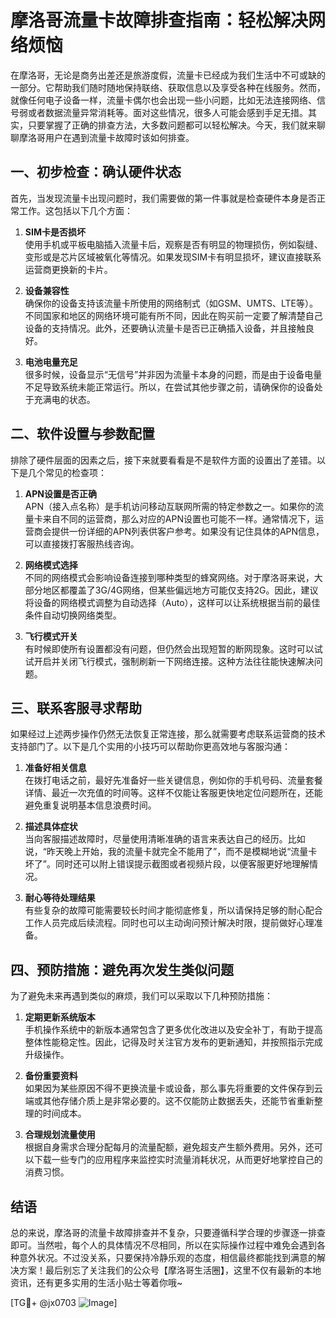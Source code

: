 # 摩洛哥流量卡故障排查指南：轻松解决网络烦恼

在摩洛哥，无论是商务出差还是旅游度假，流量卡已经成为我们生活中不可或缺的一部分。它帮助我们随时随地保持联络、获取信息以及享受各种在线服务。然而，就像任何电子设备一样，流量卡偶尔也会出现一些小问题，比如无法连接网络、信号弱或者数据流量异常消耗等。面对这些情况，很多人可能会感到手足无措。其实，只要掌握了正确的排查方法，大多数问题都可以轻松解决。今天，我们就来聊聊摩洛哥用户在遇到流量卡故障时该如何排查。

## 一、初步检查：确认硬件状态

首先，当发现流量卡出现问题时，我们需要做的第一件事就是检查硬件本身是否正常工作。这包括以下几个方面：

1. **SIM卡是否损坏**  
   使用手机或平板电脑插入流量卡后，观察是否有明显的物理损伤，例如裂缝、变形或是芯片区域被氧化等情况。如果发现SIM卡有明显损坏，建议直接联系运营商更换新的卡片。

2. **设备兼容性**  
   确保你的设备支持该流量卡所使用的网络制式（如GSM、UMTS、LTE等）。不同国家和地区的网络环境可能有所不同，因此在购买前一定要了解清楚自己设备的支持情况。此外，还要确认流量卡是否已正确插入设备，并且接触良好。

3. **电池电量充足**  
   很多时候，设备显示“无信号”并非因为流量卡本身的问题，而是由于设备电量不足导致系统未能正常运行。所以，在尝试其他步骤之前，请确保你的设备处于充满电的状态。

## 二、软件设置与参数配置

排除了硬件层面的因素之后，接下来就要看看是不是软件方面的设置出了差错。以下是几个常见的检查项：

1. **APN设置是否正确**  
   APN（接入点名称）是手机访问移动互联网所需的特定参数之一。如果你的流量卡来自不同的运营商，那么对应的APN设置也可能不一样。通常情况下，运营商会提供一份详细的APN列表供客户参考。如果没有记住具体的APN信息，可以直接拨打客服热线咨询。

2. **网络模式选择**  
   不同的网络模式会影响设备连接到哪种类型的蜂窝网络。对于摩洛哥来说，大部分地区都覆盖了3G/4G网络，但某些偏远地方可能仅支持2G。因此，建议将设备的网络模式调整为自动选择（Auto），这样可以让系统根据当前的最佳条件自动切换网络类型。

3. **飞行模式开关**  
   有时候即使所有设置都没有问题，但仍然会出现短暂的断网现象。这时可以试试开启并关闭飞行模式，强制刷新一下网络连接。这种方法往往能快速解决问题。

## 三、联系客服寻求帮助

如果经过上述两步操作仍然无法恢复正常连接，那么就需要考虑联系运营商的技术支持部门了。以下是几个实用的小技巧可以帮助你更高效地与客服沟通：

1. **准备好相关信息**  
   在拨打电话之前，最好先准备好一些关键信息，例如你的手机号码、流量套餐详情、最近一次充值的时间等。这样不仅能让客服更快地定位问题所在，还能避免重复说明基本信息浪费时间。

2. **描述具体症状**  
   当向客服描述故障时，尽量使用清晰准确的语言来表达自己的经历。比如说，“昨天晚上开始，我的流量卡就完全不能用了”，而不是模糊地说“流量卡坏了”。同时还可以附上错误提示截图或者视频片段，以便客服更好地理解情况。

3. **耐心等待处理结果**  
   有些复杂的故障可能需要较长时间才能彻底修复，所以请保持足够的耐心配合工作人员完成后续流程。同时也可以主动询问预计解决时限，提前做好心理准备。

## 四、预防措施：避免再次发生类似问题

为了避免未来再遇到类似的麻烦，我们可以采取以下几种预防措施：

1. **定期更新系统版本**  
   手机操作系统中的新版本通常包含了更多优化改进以及安全补丁，有助于提高整体性能稳定性。因此，记得及时关注官方发布的更新通知，并按照指示完成升级操作。

2. **备份重要资料**  
   如果因为某些原因不得不更换流量卡或设备，那么事先将重要的文件保存到云端或其他存储介质上是非常必要的。这不仅能防止数据丢失，还能节省重新整理的时间成本。

3. **合理规划流量使用**  
   根据自身需求合理分配每月的流量配额，避免超支产生额外费用。另外，还可以下载一些专门的应用程序来监控实时流量消耗状况，从而更好地掌控自己的消费习惯。

## 结语

总的来说，摩洛哥的流量卡故障排查并不复杂，只要遵循科学合理的步骤逐一排查即可。当然啦，每个人的具体情况不尽相同，所以在实际操作过程中难免会遇到各种意外状况。不过没关系，只要保持冷静乐观的态度，相信最终都能找到满意的解决方案！最后别忘了关注我们的公众号【摩洛哥生活圈】，这里不仅有最新的本地资讯，还有更多实用的生活小贴士等着你哦~

[TG💪+ @jx0703 ![Image](https://github.com/user-attachments/assets/dbca1d08-cadb-493c-b0ec-ad6f7a83f270)]